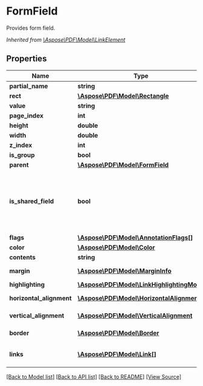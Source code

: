 ﻿# FormField
Provides form field.

*Inherited from [\Aspose\PDF\Model\LinkElement](LinkElement.md)*
## Properties
Name | Type | Description | Notes
------------ | ------------- | ------------- | -------------
**partial_name** | **string** | Field name. | [optional]
**rect** | [**\Aspose\PDF\Model\Rectangle**](Rectangle.md) | Field rectangle. | [optional]
**value** | **string** | Field value. | [optional]
**page_index** | **int** | Page index. | 
**height** | **double** | Gets or sets height of the field. | [optional]
**width** | **double** | Gets or sets width of the field. | [optional]
**z_index** | **int** | Z index. | [optional]
**is_group** | **bool** | Is group. | [optional]
**parent** | [**\Aspose\PDF\Model\FormField**](FormField.md) | Gets field parent. | [optional]
**is_shared_field** | **bool** | Property for Generator support. Used when field is added to header or footer. If true, this field will created once and it's appearance will be visible on all pages of the document. If false, separated field will be created for every document page. | [optional]
**flags** | [**\Aspose\PDF\Model\AnnotationFlags[]**](AnnotationFlags.md) | Gets Flags of the field. | [optional]
**color** | [**\Aspose\PDF\Model\Color**](Color.md) | Color of the annotation. | [optional]
**contents** | **string** | Get the field content. | [optional]
**margin** | [**\Aspose\PDF\Model\MarginInfo**](MarginInfo.md) | Gets or sets a outer margin for paragraph (for pdf generation) | [optional]
**highlighting** | [**\Aspose\PDF\Model\LinkHighlightingMode**](LinkHighlightingMode.md) | Field highlighting mode. | [optional]
**horizontal_alignment** | [**\Aspose\PDF\Model\HorizontalAlignment**](HorizontalAlignment.md) | Gets HorizontalAlignment of the field. | [optional]
**vertical_alignment** | [**\Aspose\PDF\Model\VerticalAlignment**](VerticalAlignment.md) | Gets VerticalAlignment of the field. | [optional]
**border** | [**\Aspose\PDF\Model\Border**](Border.md) | Gets or sets annotation border characteristics. | [optional]
**links** | [**\Aspose\PDF\Model\Link[]**](Link.md) | Link to the document.<br />*Inherited from [\Aspose\PDF\Model\LinkElement](LinkElement.md)* | [optional]

[[Back to Model list]](../README.md#documentation-for-models) [[Back to API list]](../README.md#documentation-for-api-endpoints) [[Back to README]](../README.md) [[View Source]](../src/Aspose/PDF/Model/FormField.php)

